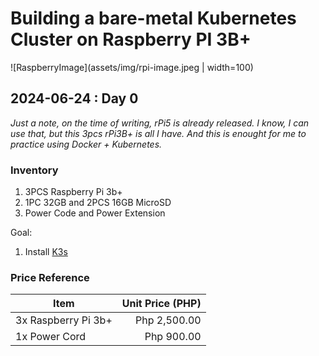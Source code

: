 # Building a bare-metal Kubernetes Cluster on Raspberry PI 3B+

![RaspberryImage](assets/img/rpi-image.jpeg | width=100)

## 2024-06-24 : Day 0
_Just a note, on the time of writing, rPi5 is already released. I know, I can use that, but this 3pcs rPi3B+ is all I have. And this is enought for me to practice using Docker + Kubernetes._

### Inventory

1. 3PCS Raspberry Pi 3b+
2. 1PC 32GB and 2PCS 16GB MicroSD
3. Power Code and Power Extension

Goal:

1. Install [K3s](https://k3s.io)

### Price Reference

| Item                | Unit Price (PHP) |
| ------------------- | ----------------:|
| 3x Raspberry Pi 3b+ | Php 2,500.00     |
| 1x Power Cord       | Php 900.00       |
